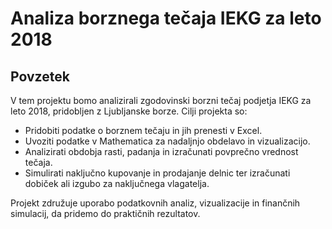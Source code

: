 # Analiza borznega tečaja IEKG za leto 2018

## Povzetek
V tem projektu bomo analizirali zgodovinski borzni tečaj podjetja IEKG za leto 2018, pridobljen z Ljubljanske borze. Cilji projekta so:

- Pridobiti podatke o borznem tečaju in jih prenesti v Excel.
- Uvoziti podatke v Mathematica za nadaljnjo obdelavo in vizualizacijo.
- Analizirati obdobja rasti, padanja in izračunati povprečno vrednost tečaja.
- Simulirati naključno kupovanje in prodajanje delnic ter izračunati dobiček ali izgubo za naključnega vlagatelja.

Projekt združuje uporabo podatkovnih analiz, vizualizacije in finančnih simulacij, da pridemo do praktičnih rezultatov.
